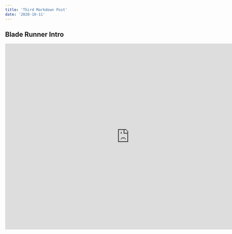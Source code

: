 ```yaml
---
title: 'Third Markdown Post'
date: '2020-10-11'
---
```


## Blade Runner Intro

<iframe width="800" height="600" frameborder="0" allowfullscreen src='https://www.youtube.com/embed/-fu7jN2_2pE'>
</iframe>
